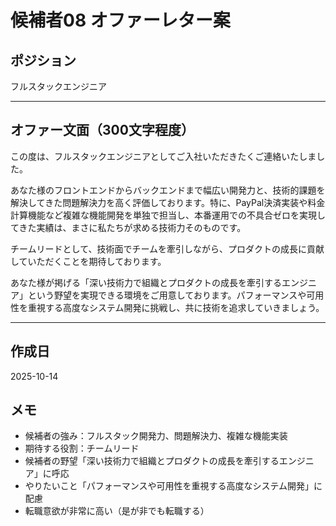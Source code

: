 # 候補者08 オファーレター案

## ポジション
フルスタックエンジニア

---

## オファー文面（300文字程度）

この度は、フルスタックエンジニアとしてご入社いただきたくご連絡いたしました。

あなた様のフロントエンドからバックエンドまで幅広い開発力と、技術的課題を解決してきた問題解決力を高く評価しております。特に、PayPal決済実装や料金計算機能など複雑な機能開発を単独で担当し、本番運用での不具合ゼロを実現してきた実績は、まさに私たちが求める技術力そのものです。

チームリードとして、技術面でチームを牽引しながら、プロダクトの成長に貢献していただくことを期待しております。

あなた様が掲げる「深い技術力で組織とプロダクトの成長を牽引するエンジニア」という野望を実現できる環境をご用意しております。パフォーマンスや可用性を重視する高度なシステム開発に挑戦し、共に技術を追求していきましょう。

---

## 作成日
2025-10-14

## メモ
- 候補者の強み：フルスタック開発力、問題解決力、複雑な機能実装
- 期待する役割：チームリード
- 候補者の野望「深い技術力で組織とプロダクトの成長を牽引するエンジニア」に呼応
- やりたいこと「パフォーマンスや可用性を重視する高度なシステム開発」に配慮
- 転職意欲が非常に高い（是が非でも転職する）




